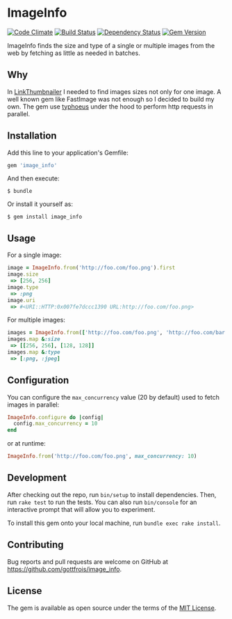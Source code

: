 # ImageInfo

[![Code Climate](https://codeclimate.com/github/gottfrois/image_info/badges/gpa.svg)](https://codeclimate.com/github/gottfrois/image_info)
[![Build Status](https://travis-ci.org/gottfrois/image_info.svg)](https://travis-ci.org/gottfrois/image_info)
[![Dependency Status](https://gemnasium.com/gottfrois/image_info.svg)](https://gemnasium.com/gottfrois/image_info)
[![Gem Version](https://badge.fury.io/rb/image_info.svg)](http://badge.fury.io/rb/image_info)

ImageInfo finds the size and type of a single or multiple images from the web by fetching as little as needed in batches.

## Why

In [LinkThumbnailer](https://github.com/gottfrois/link_thumbnailer) I needed to find images sizes not only for one image.
A well known gem like FastImage was not enough so I decided to build my own.
The gem use [typhoeus](https://github.com/typhoeus/typhoeus) under the hood to perform http requests in parallel.

## Installation

Add this line to your application's Gemfile:

```ruby
gem 'image_info'
```

And then execute:

    $ bundle

Or install it yourself as:

    $ gem install image_info

## Usage

For a single image:

```ruby
image = ImageInfo.from('http://foo.com/foo.png').first
image.size
 => [256, 256]
image.type
 => :png
image.uri
 => #<URI::HTTP:0x007fe7dccc1390 URL:http://foo.com/foo.png>
```

For multiple images:

```ruby
images = ImageInfo.from(['http://foo.com/foo.png', 'http://foo.com/bar.jpg'])
images.map &:size
 => [[256, 256], [128, 128]]
images.map &:type
 => [:png, :jpeg]
```

## Configuration

You can configure the `max_concurrency` value (20 by default) used to fetch images in parallel:

```ruby
ImageInfo.configure do |config|
  config.max_concurrency = 10
end
```

or at runtime:

```ruby
ImageInfo.from('http://foo.com/foo.png', max_concurrency: 10)
```

## Development

After checking out the repo, run `bin/setup` to install dependencies. Then, run `rake test` to run the tests. You can also run `bin/console` for an interactive prompt that will allow you to experiment.

To install this gem onto your local machine, run `bundle exec rake install`.

## Contributing

Bug reports and pull requests are welcome on GitHub at https://github.com/gottfrois/image_info.


## License

The gem is available as open source under the terms of the [MIT License](http://opensource.org/licenses/MIT).

